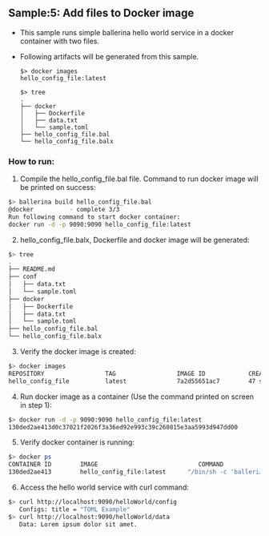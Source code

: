 ## Sample:5: Add files to Docker image

- This sample runs simple ballerina hello world service in a docker container with two files.

- Following artifacts will be generated from this sample.
    ``` 
    $> docker images
    hello_config_file:latest
    
    $> tree
    .
    ├── docker
    │   ├── Dockerfile
    │   ├── data.txt
    │   └── sample.toml
    ├── hello_config_file.bal
    └── hello_config_file.balx
    ```
### How to run:

1. Compile the  hello_config_file.bal file. Command to run docker image will be printed on success:
```bash
$> ballerina build hello_config_file.bal
@docker 		 - complete 3/3
Run following command to start docker container: 
docker run -d -p 9090:9090 hello_config_file:latest
```

2. hello_config_file.balx, Dockerfile and docker image will be generated: 
```bash
$> tree
.
├── README.md
├── conf
│   ├── data.txt
│   └── sample.toml
├── docker
│   ├── Dockerfile
│   ├── data.txt
│   └── sample.toml
├── hello_config_file.bal
└── hello_config_file.balx
```

3. Verify the docker image is created:
```bash
$> docker images
REPOSITORY                 TAG                 IMAGE ID            CREATED              SIZE
hello_config_file          latest              7a2d55651ac7        47 seconds ago      120MB

```

4. Run docker image as a container (Use the command printed on screen in step 1):
```bash
$> docker run -d -p 9090:9090 hello_config_file:latest
130ded2ae413d0c37021f2026f3a36ed92e993c39c260815e3aa5993d947dd00
```

5. Verify docker container is running:
```bash
$> docker ps
CONTAINER ID        IMAGE                            COMMAND                  CREATED                  STATUS              PORTS                    NAMES
130ded2ae413        hello_config_file:latest      "/bin/sh -c 'balleri…"   Less than a second ago   Up 3 seconds        0.0.0.0:9090->9090/tcp   thirsty_hopper
```

6. Access the hello world service with curl command:
```bash
$> curl http://localhost:9090/helloWorld/config
   Configs: title = "TOML Example"
$> curl http://localhost:9090/helloWorld/data
   Data: Lorem ipsum dolor sit amet.
```